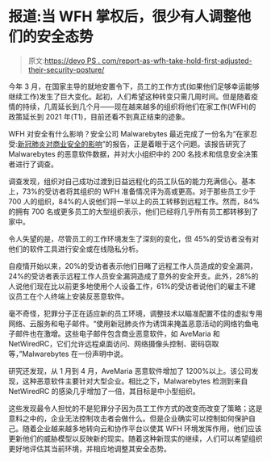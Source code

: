 # 报道:当 WFH 掌权后，很少有人调整他们的安全态势

> 原文:[https://devo PS . com/report-as-wfh-take-hold-first-adjusted-their-security-posture/](https://devops.com/report-as-wfh-took-hold-few-adjusted-their-security-posture/)

今年 3 月，在国家主导的就地安置令下，员工的工作方式(如果他们足够幸运能够继续工作)发生了巨大变化。起初，人们希望这种转变只需几周时间。但是随着疫情的持续，几周延长到几个月——现在越来越多的组织将他们在家工作(WFH)的政策延长到 2021 年(T1)，目前还看不到真正结束的迹象。

WFH 对安全有什么影响？安全公司 Malwarebytes 最近完成了一份名为“在家忍受:[新冠肺炎对商业安全的影响](https://www.prnewswire.com/news-releases/enterprises-beware-new-malwarebytes-report-reveals-massive-gaps-in-cybersecurity-as-employees-work-at-home-301115291.html)”的报告，正是着眼于这个问题。该报告研究了 Malwarebytes 的恶意软件数据，并对大小组织中的 200 名技术和信息安全决策者进行了调查。

调查发现，组织对自己成功过渡到日益远程化的员工队伍的能力充满信心。基本上，73%的受访者将其组织的 WFH 准备情况评为高或更高。对于那些员工少于 700 人的组织，84%的人说他们将一半以上的员工转移到远程工作。然而，84%的拥有 700 名或更多员工的大型组织表示，他们已经将几乎所有员工都转移到了家中。

令人失望的是，尽管员工的工作环境发生了深刻的变化，但 45%的受访者没有对他们的软件工具进行安全或在线隐私分析。

自疫情开始以来，20%的受访者表示他们目睹了远程工作人员造成的安全漏洞，24%的受访者表示远程工作人员安全漏洞造成了意外的安全开支。此外，28%的人说他们现在比以前更多地使用个人设备工作，61%的受访者说他们的雇主不建议员工在个人终端上安装反恶意软件。

毫不奇怪，犯罪分子正在适应新的员工环境，调整技术以瞄准配置不佳的虚拟专用网络、云服务和电子邮件。“使用新冠肺炎作为诱饵来掩盖恶意活动的网络钓鱼电子邮件也在激增。这些电子邮件包含商业恶意软件，如 AveMaria 和 NetWiredRC，它们允许远程桌面访问、网络摄像头控制、密码窃取等，”Malwarebytes 在一份声明中说。

研究还发现，从 1 月到 4 月，AveMaria 恶意软件增加了 1200%以上。该公司发现，这种恶意软件主要针对大型企业。相比之下，Malwarebytes 检测到来自 NetWiredRC 的感染几乎增加了一倍，其目标是中小型组织。

这些发现最令人担忧的不是犯罪分子因为员工工作方式的改变而改变了策略；这是意料之中的，企业无法控制攻击者会做什么。但是企业确实可以控制如何保护自己。随着企业越来越多地转向云和协作平台以使其 WFH 环境发挥作用，他们应该更新他们的威胁模型以反映新的现实。随着这种新现实的继续，人们可以希望组织更好地评估其当前环境，并相应地调整其安全态势。